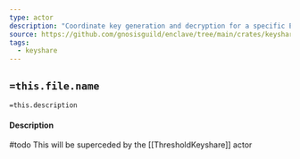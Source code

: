 ```yaml
---
type: actor
description: "Coordinate key generation and decryption for a specific E3Request NOTE: THIS IS DEPRECATED AS IT DOES NOT SUPPORT THRESHOLD"
source: https://github.com/gnosisguild/enclave/tree/main/crates/keyshare/src/keyshare.rs
tags:
  - keyshare
---
```


## `=this.file.name`

`=this.description`

#### Description

#todo
This will be superceded by the [[ThresholdKeyshare]] actor
